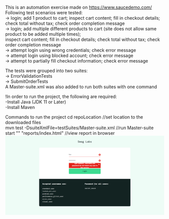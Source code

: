 This is an automation exercise made on https://www.saucedemo.com/  
Following test scenarios were tested:  
-> login; add 1 product to cart; inspect cart content; fill in checkout details; check total without tax; check order completion message  
-> login; add multiple different products to cart (site does not allow same product to be added multiple times);  
   inspect cart content; fill in checkout details; check total without tax; check order completion message  
-> attempt login using wrong credentials; check error message  
-> attempt login using blocked account; check error message  
-> attempt to partially fill checkout information; check error message  
  
The tests were grouped into two suites:   
-> ErrorValidationTests  
-> SubmitOrderTests  
A Master-suite.xml was also added to run both suites with one command  
  
!In order to run the project, the following are required:  
-Install Java (JDK 11 or Later)  
-Install Maven  
  
Commands to run the project
cd repoLocation //set location to the downloaded files  
mvn test -DsuiteXmlFile=testSuites/Master-suite.xml //run Master-suite  
start "" "reports/index.html" //view report in browser  
![FailedTest screenshot](reports/loginLockedUser.png)
